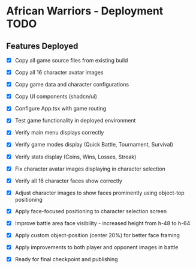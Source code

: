 # African Warriors - Deployment TODO

## Features Deployed

- [x] Copy all game source files from existing build
- [x] Copy all 16 character avatar images
- [x] Copy game data and character configurations
- [x] Copy UI components (shadcn/ui)
- [x] Configure App.tsx with game routing
- [x] Test game functionality in deployed environment
- [x] Verify main menu displays correctly
- [x] Verify game modes display (Quick Battle, Tournament, Survival)
- [x] Verify stats display (Coins, Wins, Losses, Streak)
- [x] Fix character avatar images displaying in character selection
- [x] Verify all 16 character faces show correctly
- [x] Adjust character images to show faces prominently using object-top positioning
- [x] Apply face-focused positioning to character selection screen
- [x] Improve battle area face visibility - increased height from h-48 to h-64
- [x] Apply custom object-position (center 20%) for better face framing
- [x] Apply improvements to both player and opponent images in battle
- [x] Ready for final checkpoint and publishing

